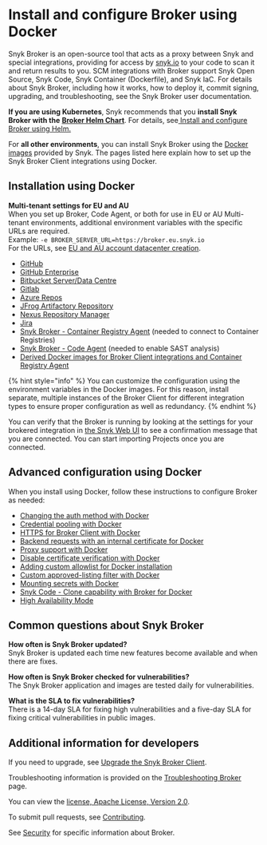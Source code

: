 # Install and configure Broker using Docker

Snyk Broker is an open-source tool that acts as a proxy between Snyk and special integrations, providing for access by [snyk.io](http://snyk.io/) to your code to scan it and return results to you. SCM integrations with Broker support Snyk Open Source, Snyk Code, Snyk Container (Dockerfile), and Snyk IaC. For details about Snyk Broker, including how it works, how to deploy it, commit signing, upgrading, and troubleshooting, see the Snyk Broker user documentation.

**If you are using Kubernetes**, Snyk recommends that you **install Snyk Broker with the** [**Broker Helm Chart**](https://github.com/snyk/snyk-broker-helm). For details, see[ Install and configure Broker using Helm.](install-and-configure-broker-using-helm.md)

For **all other environments**, you can install Snyk Broker using the [Docker images](https://github.com/snyk/broker) provided by Snyk. The pages listed here explain how to set up the Snyk Broker Client integrations using Docker.

## Installation using Docker

**Multi-tenant settings for EU and AU**\
When you set up Broker, Code Agent, or both for use in EU or AU Multi-tenant environments, additional environment variables with the specific URLs are required.\
Example: `-e BROKER_SERVER_URL=https://broker.eu.snyk.io`\
For the URLs, see [EU and AU account datacenter creation](https://docs.snyk.io/snyk-processes/data-residency-at-snyk#eu-and-au-datacenter-account-creation).

* [GitHub](github-install-and-configure-broker/broker-example-set-up-snyk-broker-with-github.md)
* [GitHub Enterprise](github-enterprise-install-and-configure-broker/setup-broker-with-github-enterprise.md)
* [Bitbucket Server/Data Centre](bitbucket-server-data-center-install-and-configure-broker/data-center.md)
* [Gitlab](gitlab-install-and-configure-broker/setup-broker-with-gitlab.md)
* [Azure Repos](azure-repos-install-and-configure-broker/setup-broker-with-azure-repos.md)
* [JFrog Artifactory Repository](artifactory-repository-install-and-configure-broker/set-up-snyk-broker-with-artifactory-repository.md)
* [Nexus Repository Manager](nexus-repository-install-and-configure-broker/set-up-snyk-broker-with-nexus-repository-manager.md)
* [Jira](jira-install-and-configure-broker/setup-broker-with-jira.md)
* [Snyk Broker - Container Registry Agent](../snyk-broker-container-registry-agent/) (needed to connect to Container Registries)
* [Snyk Broker - Code Agent](../snyk-broker-code-agent/) (needed to enable SAST analysis)
* [Derived Docker images for Broker Client integrations and Container Registry Agent](derived-docker-images-for-broker-client-integrations-and-container-registry-agent.md)

{% hint style="info" %}
You can customize the configuration using the environment variables in the Docker images. For this reason, install separate, multiple instances of the Broker Client for different integration types to ensure proper configuration as well as redundancy.
{% endhint %}

You can verify that the Broker is running by looking at the settings for your brokered integration in [the Snyk Web UI](https://app.snyk.io) to see a confirmation message that you are connected. You can start importing Projects once you are connected.

## Advanced configuration using Docker

When you install using Docker, follow these instructions to configure Broker as needed:

* [Changing the auth method with Docker](advanced-configuration-for-snyk-broker-docker-installation/changing-the-auth-method-with-docker.md)
* [Credential pooling with Docker](advanced-configuration-for-snyk-broker-docker-installation/credential-pooling-with-docker-and-helm.md)
* [HTTPS for Broker Client with Docker](advanced-configuration-for-snyk-broker-docker-installation/https-for-broker-client-with-docker.md)
* [Backend requests with an internal certificate for Docker](advanced-configuration-for-snyk-broker-docker-installation/backend-requests-with-an-internal-certificate-for-docker.md)
* [Proxy support with Docker](advanced-configuration-for-snyk-broker-docker-installation/proxy-support-with-docker.md)
* [Disable certificate verification with Docker](advanced-configuration-for-snyk-broker-docker-installation/disable-certificate-verification-with-docker.md)
* [Adding custom allowlist for Docker installation](advanced-configuration-for-snyk-broker-docker-installation/adding-custom-allowlist-for-docker-installation.md)
* [Custom approved-listing filter with Docker](advanced-configuration-for-snyk-broker-docker-installation/custom-approved-listing-filter-with-docker.md)
* [Mounting secrets with Docker](advanced-configuration-for-snyk-broker-docker-installation/mounting-secrets-with-docker.md)
* [Snyk Code - Clone capability with Broker for Docker](advanced-configuration-for-snyk-broker-docker-installation/snyk-code-clone-capability-with-broker-for-docker.md)
* [High Availability Mode](../high-availability-mode.md)

## Common questions about Snyk Broker

**How often is Snyk Broker updated?**\
Snyk Broker is updated each time new features become available and when there are fixes.

**How often is Snyk Broker checked for vulnerabilities?**\
The Snyk Broker application and images are tested daily for vulnerabilities.

**What is the SLA to fix vulnerabilities?**\
There is a 14-day SLA for fixing high vulnerabilities and a five-day SLA for fixing critical vulnerabilities in public images.

## Additional information for developers

If you need to upgrade, see [Upgrade the Snyk Broker Client](https://docs.snyk.io/snyk-admin/snyk-broker/upgrade-the-snyk-broker-client).

Troubleshooting information is provided on the [Troubleshooting Broker](https://docs.snyk.io/snyk-admin/snyk-broker/troubleshooting-broker) page.

You can view the [license, Apache License, Version 2.0](https://github.com/snyk/broker/blob/master/LICENSE).

To submit pull requests, see [Contributing](https://github.com/snyk/broker/blob/master/.github/CONTRIBUTING.md).

See [Security](https://github.com/snyk/broker/blob/master/SECURITY.md) for specific information about Broker.

